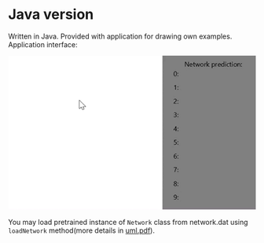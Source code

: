 # Java version
Written in Java. Provided with application for drawing own examples. <br />
Application interface: <br />
<!-- <img src="drawApp.png" width="400" height="300"> -->
![Alt Text](draw_app_gif.gif)

You may load pretrained instance of `Network` class from network.dat using `loadNetwork` method(more details in [uml.pdf](https://github.com/gekas145/Neural-Network-MNIST/blob/master/java_version/uml.pdf)).
